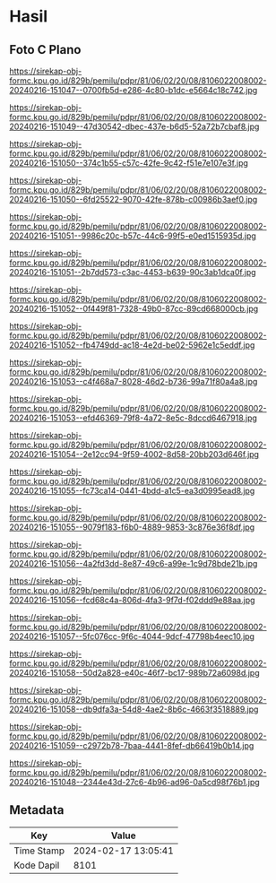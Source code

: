 # Hasil

## Foto C Plano

https://sirekap-obj-formc.kpu.go.id/829b/pemilu/pdpr/81/06/02/20/08/8106022008002-20240216-151047--0700fb5d-e286-4c80-b1dc-e5664c18c742.jpg

https://sirekap-obj-formc.kpu.go.id/829b/pemilu/pdpr/81/06/02/20/08/8106022008002-20240216-151049--47d30542-dbec-437e-b6d5-52a72b7cbaf8.jpg

https://sirekap-obj-formc.kpu.go.id/829b/pemilu/pdpr/81/06/02/20/08/8106022008002-20240216-151050--374c1b55-c57c-42fe-9c42-f51e7e107e3f.jpg

https://sirekap-obj-formc.kpu.go.id/829b/pemilu/pdpr/81/06/02/20/08/8106022008002-20240216-151050--6fd25522-9070-42fe-878b-c00986b3aef0.jpg

https://sirekap-obj-formc.kpu.go.id/829b/pemilu/pdpr/81/06/02/20/08/8106022008002-20240216-151051--9986c20c-b57c-44c6-99f5-e0ed1515935d.jpg

https://sirekap-obj-formc.kpu.go.id/829b/pemilu/pdpr/81/06/02/20/08/8106022008002-20240216-151051--2b7dd573-c3ac-4453-b639-90c3ab1dca0f.jpg

https://sirekap-obj-formc.kpu.go.id/829b/pemilu/pdpr/81/06/02/20/08/8106022008002-20240216-151052--0f449f81-7328-49b0-87cc-89cd668000cb.jpg

https://sirekap-obj-formc.kpu.go.id/829b/pemilu/pdpr/81/06/02/20/08/8106022008002-20240216-151052--fb4749dd-ac18-4e2d-be02-5962e1c5eddf.jpg

https://sirekap-obj-formc.kpu.go.id/829b/pemilu/pdpr/81/06/02/20/08/8106022008002-20240216-151053--c4f468a7-8028-46d2-b736-99a71f80a4a8.jpg

https://sirekap-obj-formc.kpu.go.id/829b/pemilu/pdpr/81/06/02/20/08/8106022008002-20240216-151053--efd46369-79f8-4a72-8e5c-8dccd6467918.jpg

https://sirekap-obj-formc.kpu.go.id/829b/pemilu/pdpr/81/06/02/20/08/8106022008002-20240216-151054--2e12cc94-9f59-4002-8d58-20bb203d646f.jpg

https://sirekap-obj-formc.kpu.go.id/829b/pemilu/pdpr/81/06/02/20/08/8106022008002-20240216-151055--fc73ca14-0441-4bdd-a1c5-ea3d0995ead8.jpg

https://sirekap-obj-formc.kpu.go.id/829b/pemilu/pdpr/81/06/02/20/08/8106022008002-20240216-151055--9079f183-f6b0-4889-9853-3c876e36f8df.jpg

https://sirekap-obj-formc.kpu.go.id/829b/pemilu/pdpr/81/06/02/20/08/8106022008002-20240216-151056--4a2fd3dd-8e87-49c6-a99e-1c9d78bde21b.jpg

https://sirekap-obj-formc.kpu.go.id/829b/pemilu/pdpr/81/06/02/20/08/8106022008002-20240216-151056--fcd68c4a-806d-4fa3-9f7d-f02ddd9e88aa.jpg

https://sirekap-obj-formc.kpu.go.id/829b/pemilu/pdpr/81/06/02/20/08/8106022008002-20240216-151057--5fc076cc-9f6c-4044-9dcf-47798b4eec10.jpg

https://sirekap-obj-formc.kpu.go.id/829b/pemilu/pdpr/81/06/02/20/08/8106022008002-20240216-151058--50d2a828-e40c-46f7-bc17-989b72a6098d.jpg

https://sirekap-obj-formc.kpu.go.id/829b/pemilu/pdpr/81/06/02/20/08/8106022008002-20240216-151058--db9dfa3a-54d8-4ae2-8b6c-4663f3518889.jpg

https://sirekap-obj-formc.kpu.go.id/829b/pemilu/pdpr/81/06/02/20/08/8106022008002-20240216-151059--c2972b78-7baa-4441-8fef-db66419b0b14.jpg

https://sirekap-obj-formc.kpu.go.id/829b/pemilu/pdpr/81/06/02/20/08/8106022008002-20240216-151048--2344e43d-27c6-4b96-ad96-0a5cd98f76b1.jpg


## Metadata

| Key        | Value               |
| ---------- | ------------------- |
| Time Stamp | 2024-02-17 13:05:41 |
| Kode Dapil | 8101                |




